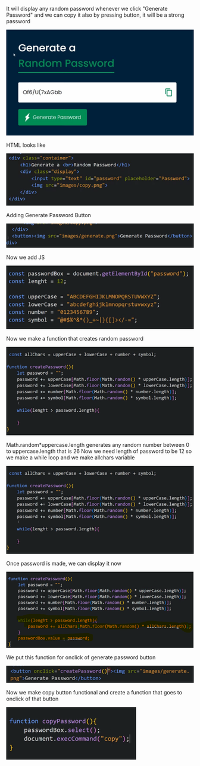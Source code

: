 It will display any random password whenever we click "Generate Password" and we can copy it also by pressing button, it will be a strong password

![Demo](image.png)

HTML looks like

![alt text](image-1.png)

Adding Generate Password Button

![alt text](image-2.png)

Now we add JS

![alt text](image-3.png)

Now we make a function that creates random password

![alt text](image-4.png)

Math.random\*uppercase.length generates any random number between 0 to uppercase.length that is 26
Now we need length of password to be 12 so we make a while loop and we make allchars variable

![alt text](image-5.png)

Once password is made, we can display it now

![alt text](image-7.png)

We put this function for onclick of generate password button

![alt text](image-6.png)

Now we make copy button functional and create a function that goes to onclick of that button

![alt text](image-8.png)

